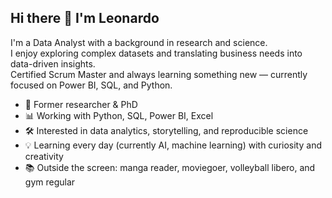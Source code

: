 ## Hi there 👋 I'm Leonardo

I'm a Data Analyst with a background in research and science.  
I enjoy exploring complex datasets and translating business needs into data-driven insights.  
Certified Scrum Master and always learning something new — currently focused on Power BI, SQL, and Python.

- 🧪 Former researcher & PhD
- 📊 Working with Python, SQL, Power BI, Excel
- 🛠️ Interested in data analytics, storytelling, and reproducible science
- 💡 Learning every day (currently AI, machine learning) with curiosity and creativity
- 📚 Outside the screen: manga reader, moviegoer, volleyball libero, and gym regular

<!--
**leonardop56/leonardop56** is a ✨ _special_ ✨ repository because its `README.md` (this file) appears on your GitHub profile.

Here are some ideas to get you started:

- 🔭 I’m currently working on ...
- 🌱 I’m currently learning ...
- 👯 I’m looking to collaborate on ...
- 🤔 I’m looking for help with ...
- 💬 Ask me about ...
- 📫 How to reach me: ...
- ⚡ Fun fact: ...
-->
